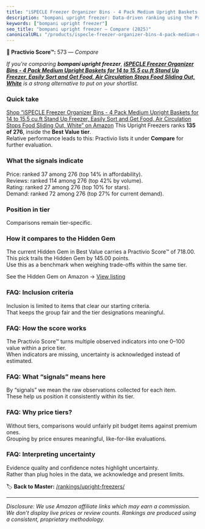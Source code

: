 ```yaml
---
title: "iSPECLE Freezer Organizer Bins - 4 Pack Medium Upright Baskets for 14 to 15.5 cu.ft Stand Up Freezer, Easily Sort and Get Food, Air Circulation Stops Food Sliding Out, White"
description: "bompani upright freezer: Data-driven ranking using the Practivio Score™. Positioned by quality, value, demand, findability, momentum."
keywords: ["bompani upright freezer"]
seo_title: "bompani upright freezer — Compare (2025)"
canonicalURL: "/products/ispecle-freezer-organizer-bins-4-pack-medium-upright-baskets-for-14-to-155-cuft-stand-up-freezer-easily-sort-and-get-food-air-circulation-stops-food-sliding-out-white-B0CT2NTMVV/"
---
```


**🛒 Practivio Score™:** 573 — _Compare_


*If you're comparing **bompani upright freezer**, **[iSPECLE Freezer Organizer Bins - 4 Pack Medium Upright Baskets for 14 to 15.5 cu.ft Stand Up Freezer, Easily Sort and Get Food, Air Circulation Stops Food Sliding Out, White](https://www.amazon.com/dp/B0CT2NTMVV?tag=practivio-20)** is a strong alternative to put on your shortlist.*
### Quick take
[Shop “iSPECLE Freezer Organizer Bins - 4 Pack Medium Upright Baskets for 14 to 15.5 cu.ft Stand Up Freezer, Easily Sort and Get Food, Air Circulation Stops Food Sliding Out, White” on Amazon](https://www.amazon.com/dp/B0CT2NTMVV?tag=practivio-20)
This Upright Freezers ranks **135 of 276**, inside the **Best Value tier**.  
Relative performance leads to this: Practivio lists it under **Compare** for further evaluation.

### What the signals indicate
Price: ranked 37 among 276 (top 14% in affordability).  
Reviews: ranked 114 among 276 (top 42% by volume).  
Rating: ranked 27 among 276 (top 10% for stars).  
Demand: ranked 72 among 276 (top 27% for current demand).

### Position in tier
Comparisons remain tier-specific.

### How it compares to the Hidden Gem
The current Hidden Gem in Best Value carries a Practivio Score™ of 718.00.  
This pick trails the Hidden Gem by 145.00 points.  
Use this as a benchmark when weighing trade-offs within the same tier.  

See the Hidden Gem on Amazon → [View listing](https://www.amazon.com/dp/B00IR8H55A?tag=practivio-20)

### FAQ: Inclusion criteria
Inclusion is limited to items that clear our starting criteria.  
That keeps the group fair and the tier designations meaningful.

### FAQ: How the score works
The Practivio Score™ turns multiple observed indicators into one 0–100 value within a price tier.  
When indicators are missing, uncertainty is acknowledged instead of estimated.

### FAQ: What “signals” means here
By “signals” we mean the raw observations collected for each item.  
These help us position it consistently within its tier.

### FAQ: Why price tiers?
Without tiers, comparisons would unfairly pit budget items against premium ones.  
Grouping by price ensures meaningful, like-for-like evaluations.

### FAQ: Interpreting uncertainty
Evidence quality and confidence notes highlight uncertainty.  
Rather than plug holes in the data, we acknowledge and present limits.

<!-- Missing template for Compare/CompareWithinPriceClass -->


🏷️ **Back to Master:** [/rankings/upright-freezers/](/rankings/upright-freezers/)

---
_Disclosure: We use Amazon affiliate links which may earn a commission. We don’t display live prices or review counts. Rankings are produced using a consistent, proprietary methodology._
